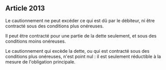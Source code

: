 Article 2013
----
Le cautionnement ne peut excéder ce qui est dû par le débiteur, ni être
contracté sous des conditions plus onéreuses.

Il peut être contracté pour une partie de la dette seulement, et sous des
conditions moins onéreuses.

Le cautionnement qui excède la dette, ou qui est contracté sous des conditions
plus onéreuses, n'est point nul : il est seulement réductible à la mesure de
l'obligation principale.
